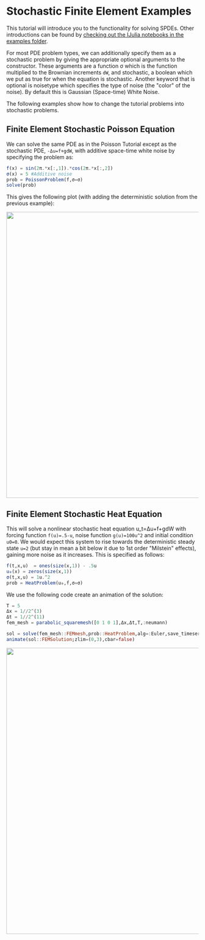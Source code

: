 # Stochastic Finite Element Examples

This tutorial will introduce you to the functionality for solving SPDEs. Other
introductions can be found by [checking out the IJulia notebooks in the examples
folder](https://github.com/ChrisRackauckas/DifferentialEquations.jl/tree/master/examples).

For most PDE problem types, we can additionally specify them as a stochastic
problem by giving the appropriate optional arguments to the constructor. These
arguments are a function σ which is the function multiplied to the Brownian
increments ``dW``, and stochastic, a boolean which we put as true for when the equation
is stochastic. Another keyword that is optional is noisetype which specifies the
type of noise (the "color" of the noise). By default this is Gaussian (Space-time)
White Noise.

The following examples show how to change the tutorial problems into stochastic problems.

## Finite Element Stochastic Poisson Equation

We can solve the same PDE as in the Poisson Tutorial except as the stochastic PDE,
 ``-Δu=f+gdW``, with additive space-time white noise by specifying the problem as:

```julia
f(x) = sin(2π.*x[:,1]).*cos(2π.*x[:,2])
σ(x) = 5 #Additive noise
prob = PoissonProblem(f,σ=σ)
solve(prob)
```

This gives the following plot (with adding the deterministic solution from the previous example):

<img src="https://raw.githubusercontent.com/ChrisRackauckas/DifferentialEquations.jl/master/examples/plots/introductionStochasticExample.png" width="750" align="middle" />

## Finite Element Stochastic Heat Equation

This will solve a nonlinear stochastic heat equation u_t=Δu+f+gdW with forcing function `f(u)=.5-u`,
noise function `g(u)=100u^2` and initial condition `u0=0`. We would expect this system
to rise towards the deterministic steady state `u=2` (but stay in mean a bit below
it due to 1st order "Milstein" effects), gaining more noise as it increases.
This is specified as follows:

```julia
f(t,x,u)  = ones(size(x,1)) - .5u
u₀(x) = zeros(size(x,1))
σ(t,x,u) = 1u.^2
prob = HeatProblem(u₀,f,σ=σ)
```

We use the following code create an animation of the solution:

```julia
T = 5
Δx = 1//2^(3)
Δt = 1//2^(11)
fem_mesh = parabolic_squaremesh([0 1 0 1],Δx,Δt,T,:neumann)

sol = solve(fem_mesh::FEMmesh,prob::HeatProblem,alg=:Euler,save_timeseries=true,solver=:LU)
animate(sol::FEMSolution;zlim=(0,3),cbar=false)
```

<img src="https://raw.githubusercontent.com/ChrisRackauckas/DifferentialEquations.jl/master/examples/plots/stochasticHeatAnimation.gif" width="750" align="middle" />
